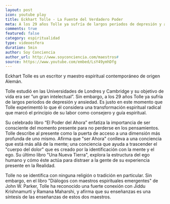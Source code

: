 ```yaml
---
layout: post
icon: youtube play
title: Eckhart Tolle - La Fuente del Verdadero Poder
meta: A los 29 años Tolle ya sufría de largos periodos de depresión y ansiedad. Es justo en este momento que Tolle experimentó lo que él considera una transformación espiritual radical que marcó el principio de su labor como consejero y guía espiritual.
comments: true
featured: false
category: espiritualidad
type: videoesfera
duration: 5min
author: Soy Conciencia
author_url: http://www.soyconciencia.com/maestros#
source: https://www.youtube.com/embed/LsY49ymhDfg
---
```



<p>
	Eckhart Tolle es un escritor y maestro espiritual contemporáneo de origen Alemán.
	
</p>
<p>
Tolle estudió en las Universidades de Londres y Cambridge y su objetivo de vida era ser ”un gran intelectual”. Sin embargo, a los 29 años Tolle ya sufría de largos periodos de depresión y ansiedad. Es justo en este momento que Tolle experimentó lo que él considera una transformación espiritual radical que marcó el principio de su labor como consejero y guía espiritual.
</p>
<p>
Su celebrado libro “El Poder del Ahora” enfatiza la importancia de ser consciente del momento presente para no perderse en los pensamientos. Tolle describe al presente como la puerta de acceso a una dimensión más profunda de uno mismo. Afirma que "ser Ahora" conlleva a una conciencia que está más allá de la mente; una conciencia que ayuda a trascender el "cuerpo del dolor" que es creado por la identificación con la mente y el ego. Su último libro "Una Nueva Tierra", explora la estructura del ego humano y cómo éste actúa para distraer a la gente de su experiencia presente en la Realidad.
</p>
<p>
Tolle no se identifica con ninguna religión o tradición en particular. Sin embargo, en el libro "Diálogos con maestros espirituales emergentes" de John W. Parker, Tolle ha reconocido una fuerte conexión con Jiddu Krishnamurti y Ramana Maharshi, y afirma que su enseñanzas es una síntesis de las enseñanzas de estos dos maestros.
</p>